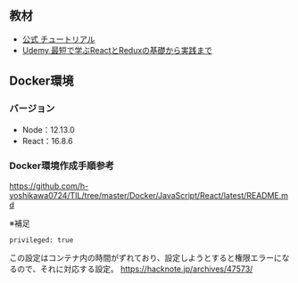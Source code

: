 ## 教材
- [公式 チュートリアル](https://ja.reactjs.org/tutorial/tutorial.html)
- [Udemy 最短で学ぶReactとReduxの基礎から実践まで](https://www.udemy.com/react-redux-from-beginning/)

## Docker環境
### バージョン
- Node：12.13.0
- React：16.8.6

### Docker環境作成手順参考
https://github.com/h-yoshikawa0724/TIL/tree/master/Docker/JavaScript/React/latest/README.md

※補足
```
privileged: true
```
この設定はコンテナ内の時間がずれており、設定しようとすると権限エラーになるので、それに対応する設定。
https://hacknote.jp/archives/47573/
